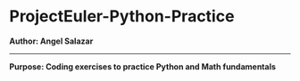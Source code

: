 # ProjectEuler-Python-Practice

**Author: Angel Salazar**

***

**Purpose: Coding exercises to practice Python and Math fundamentals**

